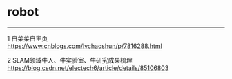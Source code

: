 # robot
***
1 白菜菜白主页   
https://www.cnblogs.com/lvchaoshun/p/7816288.html

2 SLAM领域牛人、牛实验室、牛研究成果梳理  
https://blog.csdn.net/electech6/article/details/85106803